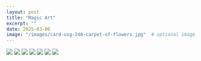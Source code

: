 ```yaml
---
layout: post
title: "Magic Art"
excerpt: ""
date: 2025-03-06
image: "/images/card-usg-240-carpet-of-flowers.jpg"  # optional image
---
```


<img src="/images/card-2x2-73-damnation.jpg">
<img src="/images/card-2x2-94-surgical-extraction.jpg">
<img src="/images/card-eve-152-gilder-bairn.jpg">
<img src="/images/card-mh2-163-glimmer-bairn.jpg">
<img src="/images/card-neo-55-go-shintai-of-lost-wisdom.jpg">
<img src="/images/card-stx-72-go-blank.jpg">
<img src="/images/card-usg-240-carpet-of-flowers.jpg">